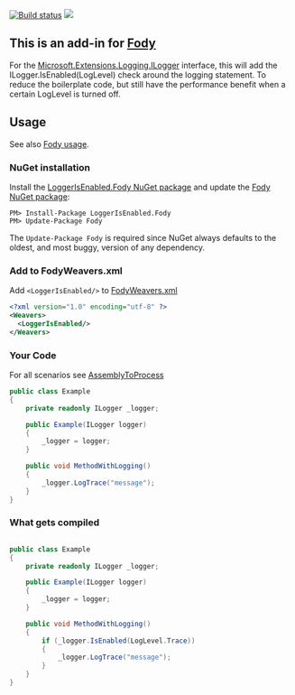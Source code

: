 [![Build status](https://joris.visualstudio.com/Fody/_apis/build/status/LogginIsEnabled.Fody-CI)](https://joris.visualstudio.com/Fody/_build/latest?definitionId=15)
[![](https://img.shields.io/nuget/v/LoggerIsEnabled.Fody.svg)](https://www.nuget.org/packages/LoggerIsEnabled.Fody)

## This is an add-in for [Fody](https://github.com/Fody/Fody/) 

For the [Microsoft.Extensions.Logging.ILogger](https://www.nuget.org/packages/Microsoft.Extensions.Logging.Abstractions) interface, this will add the ILogger.IsEnabled(LogLevel) check around the logging statement. To reduce the boilerplate code, but still have the performance benefit when a certain LogLevel is turned off.


## Usage

See also [Fody usage](https://github.com/Fody/Fody#usage).


### NuGet installation

Install the [LoggerIsEnabled.Fody NuGet package](https://nuget.org/packages/LoggerIsEnabled.Fody/) and update the [Fody NuGet package](https://nuget.org/packages/Fody/):

```
PM> Install-Package LoggerIsEnabled.Fody
PM> Update-Package Fody
```

The `Update-Package Fody` is required since NuGet always defaults to the oldest, and most buggy, version of any dependency.


### Add to FodyWeavers.xml

Add `<LoggerIsEnabled/>` to [FodyWeavers.xml](https://github.com/Fody/Fody#add-fodyweaversxml)

```xml
<?xml version="1.0" encoding="utf-8" ?>
<Weavers>
  <LoggerIsEnabled/>
</Weavers>
```


### Your Code
For all scenarios see [AssemblyToProcess](https://github.com/wazowsk1/LoggerIsEnabled.Fody/tree/master/AssemblyToProcess)

```c#
public class Example
{
    private readonly ILogger _logger;

    public Example(ILogger logger)
    {
        _logger = logger;
    }

    public void MethodWithLogging()
    {
        _logger.LogTrace("message");
    }
}
```

### What gets compiled

```c#

public class Example
{
    private readonly ILogger _logger;

    public Example(ILogger logger)
    {
        _logger = logger;
    }

    public void MethodWithLogging()
    {
        if (_logger.IsEnabled(LogLevel.Trace))
        {
            _logger.LogTrace("message");
        }
    }
}
```
